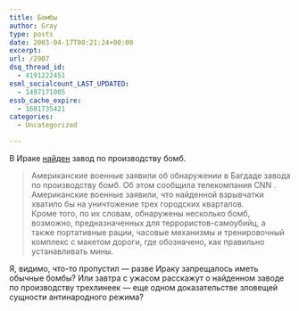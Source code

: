 ```yaml
---
title: Бомбы
author: Gray
type: posts
date: 2003-04-17T00:21:24+00:00
excerpt:
url: /2907
dsq_thread_id:
  - 4191222451
esml_socialcount_LAST_UPDATED:
  - 1497171005
essb_cache_expire:
  - 1601735421
categories:
  - Uncategorized

---
```








В Ираке <a href="http://www.obozrevatel.com.ua/news/81544.html" target="_blank">найден</a> завод по производству бомб.

> Американские военные заявили об обнаружении в Багдаде завода по производству бомб. Об этом сообщила телекомпания CNN .  
> Американские военные заявили, что найденной взрывчатки хватило бы на уничтожение трех городских кварталов.  
> Кроме того, по их словам, обнаружены несколько бомб, возможно, предназначенных для террористов-самоубийц, а также портативные рации, часовые механизмы и тренировочный комплекс с макетом дороги, где обозначено, как правильно устанавливать мины.

Я, видимо, что-то пропустил &#8212; разве Ираку запрещалось иметь обычные бомбы? Или завтра с ужасом расскажут о найденном заводе по производству трехлинеек &#8212; еще одном доказательстве зловещей сущности антинародного режима?
